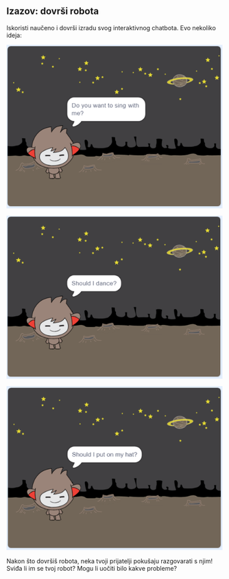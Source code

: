 ## Izazov: dovrši robota

Iskoristi naučeno i dovrši izradu svog interaktivnog chatbota. Evo nekoliko ideja:

![ChatBot ideje](images/chatbot-ideas1.png)

![ChatBot ideje](images/chatbot-ideas2.png)

![ChatBot ideje](images/chatbot-ideas3.png)

Nakon što dovršiš robota, neka tvoji prijatelji pokušaju razgovarati s njim! Sviđa li im se tvoj robot? Mogu li uočiti bilo kakve probleme?